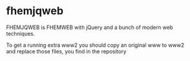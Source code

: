 fhemjqweb
=========

FHEMJQWEB is FHEMWEB with jQuery and a bunch of modern web techniques.

To get a running extra www2 you should copy an original www to www2 and replace those files, you find in the repository
